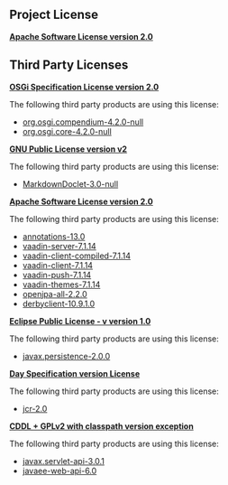<!-- Created by CodeLicenseManager -->
## Project License

__[Apache Software License version 2.0](http://www.apache.org/licenses/LICENSE-2.0.html)__

## Third Party Licenses

__[OSGi Specification License version 2.0](http://www.osgi.org/Specifications/Licensing)__

The following third party products are using this license:

* [org.osgi.compendium-4.2.0-null](http://www.osgi.org/)
* [org.osgi.core-4.2.0-null](http://www.osgi.org/)

__[GNU Public License version v2](http://www.gnu.org/licenses/gpl-2.0.html)__

The following third party products are using this license:

* [MarkdownDoclet-3.0-null](http://code.google.com/p/markdown-doclet/)

__[Apache Software License version 2.0](http://www.apache.org/licenses/LICENSE-2.0.txt)__

The following third party products are using this license:

* [annotations-13.0](http://www.jetbrains.org)
* [vaadin-server-7.1.14](http://vaadin.com)
* [vaadin-client-compiled-7.1.14](http://vaadin.com)
* [vaadin-client-7.1.14](http://vaadin.com)
* [vaadin-push-7.1.14](http://vaadin.com)
* [vaadin-themes-7.1.14](http://vaadin.com)
* [openjpa-all-2.2.0](http://www.apache.org/licenses/LICENSE-2.0.txt)
* [derbyclient-10.9.1.0](http://db.apache.org/derby/)

__[Eclipse Public License - v version 1.0](http://www.eclipse.org/legal/epl-v10.html)__

The following third party products are using this license:

* [javax.persistence-2.0.0](http://www.eclipse.org/eclipselink)

__[Day Specification version License](http://www.day.com/dam/day/downloads/jsr283/day-spec-license.htm)__

The following third party products are using this license:

* [jcr-2.0](http://www.day.com)

__[CDDL + GPLv2 with classpath version exception](https://glassfish.dev.java.net/nonav/public/CDDL+GPL.html)__

The following third party products are using this license:

* [javax.servlet-api-3.0.1](http://servlet-spec.java.net)
* [javaee-web-api-6.0](http://java.sun.com/javaee/6/docs/api/index.html)

<!-- CLM -->
